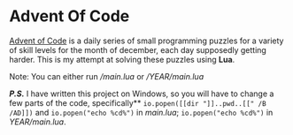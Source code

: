 # Advent Of Code

[Advent of Code](http://adventofcode.com) is a daily series of small programming puzzles for a variety of skill levels for the month of december, each day supposedly getting harder. This is my attempt at solving these puzzles using **Lua**.

Note: You can either run _/main.lua_ or _/YEAR/main.lua_

**_P.S._** I have written this project on Windows, so you will have to change a few parts of the code, specifically** `io.popen([[dir "]]..pwd..[[" /B /AD]])` and `io.popen("echo %cd%")` in _main.lua_; `io.popen("echo %cd%")` in _YEAR/main.lua_.